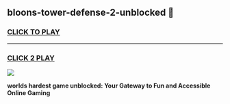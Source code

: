 
## bloons-tower-defense-2-unblocked 👋
<h3>
<a href="https://premium.freeplayer.one?title=bloons-tower-defense-2-unblocked&ref=14F">CLICK TO PLAY</a></h3>
<hr>

<h3>
<a href="https://premium.freeplayer.one?title=bloons-tower-defense-2-unblocked&ref=14F">CLICK 2 PLAY</a>
  
</h3>

<a href="https://premium.freeplayer.one?title=bloons-tower-defense-2-unblocked&ref=12F/"><img src="https://clearcache.store/games.png"></a>


**worlds hardest game unblocked: Your Gateway to Fun and Accessible Online Gaming**
